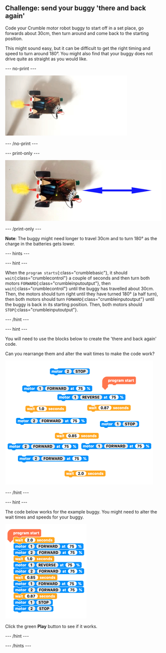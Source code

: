 ## Challenge: send your buggy 'there and back again'

Code your Crumble motor robot buggy to start off in a set place, go forwards about 30cm, then turn around and come back to the starting position.

This might sound easy, but it can be difficult to get the right timing and speed to turn around 180°. You might also find that your buggy does not drive quite as straight as you would like.

--- no-print ---

![There and back challenge](images/thereAndBack_completedTask.gif)

--- /no-print ---

--- print-only ---

![There and back challenge](images/thereAndBack_completedTask.png)

--- /print-only ---

**Note**: The buggy might need longer to travel 30cm and to turn 180° as the charge in the batteries gets lower.

--- hints ---

--- hint ---

When the `program starts`{:class="crumblebasic"}, it should `wait`{:class="crumblecontrol"} a couple of seconds and then turn both motors `FORWARD`{:class="crumbleinputoutput"}, then `wait`{:class="crumblecontrol"} until the buggy has travelled about 30cm. Then, the motors should turn right until they have turned 180° (a half turn), then both motors should turn `FORWARD`{:class="crumbleinputoutput"} until the buggy is back in its starting position. Then, both motors should `STOP`{:class="crumbleinputoutput"}.

--- /hint ---

--- hint ---

You will need to use the blocks below to create the 'there and back again' code.

Can you rearrange them and alter the wait times to make the code work?

![There and back challenge code parsons problem](images/thereAndBack_thereAndBackCode__parsons.png)

--- /hint ---

--- hint ---

The code below works for the example buggy. You might need to alter the wait times and speeds for your buggy.

![There and back challenge code solution](images/thereAndBack_thereAndBackCode_Solution.png)

Click the green **Play** button to see if it works.

--- /hint ---

--- /hints ---

